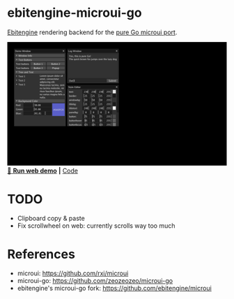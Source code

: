 # ebitengine-microui-go

[Ebitengine](https://ebitengine.org/) rendering backend for the [pure Go microui port](https://github.com/zeozeozeo/microui-go).

[![microui demo running in Ebitengine](/screenshots/demo.png)](https://zeozeozeo.github.io/ebitengine-microui-go/demo)
[🚀 **Run web demo**](https://zeozeozeo.github.io/ebitengine-microui-go/demo) **|** [Code](https://github.com/zeozeozeo/ebitengine-microui-go/tree/main/examples/demo)

# TODO
  
* Clipboard copy & paste
* Fix scrollwheel on web: currently scrolls way too much

# References

* microui: https://github.com/rxi/microui
* microui-go: https://github.com/zeozeozeo/microui-go
* ebitengine's microui-go fork: https://github.com/ebitengine/microui
